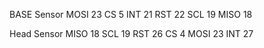BASE Sensor
MOSI 23
CS 5
INT 21
RST 22
SCL 19
MISO 18

Head Sensor
MISO 18
SCL 19
RST 26
CS 4
MOSI 23
INT 27
